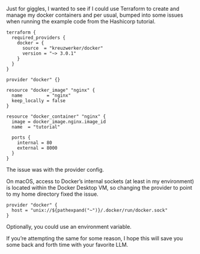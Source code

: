 

Just for giggles, I wanted to see if I could use Terraform to create and manage my docker containers and per usual, bumped into some issues when running the example code from the Hashicorp tutorial.

```HCL
terraform {
  required_providers {
    docker = {
      source  = "kreuzwerker/docker"
      version = "~> 3.0.1"
    }
  }
}

provider "docker" {}

resource "docker_image" "nginx" {
  name         = "nginx"
  keep_locally = false
}

resource "docker_container" "nginx" {
  image = docker_image.nginx.image_id
  name  = "tutorial"

  ports {
    internal = 80
    external = 8000
  }
}
```
The issue was with the provider config.

On macOS, access to Docker’s internal sockets (at least in my environment) is located within the Docker Desktop VM, so changing the provider to point to my home directory fixed the issue.

```HCL
provider "docker" {
  host = "unix://${pathexpand("~")}/.docker/run/docker.sock"
}
```
Optionally, you could use an environment variable.

If you’re attempting the same for some reason, I hope this will save you some back and forth time with your favorite LLM.

